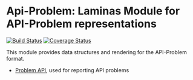 Api-Problem: Laminas Module for API-Problem representations
=======================================================

[![Build Status](https://travis-ci.org/laminas-api-tools/api-tools-api-problem.png)](https://travis-ci.org/laminas-api-tools/api-tools-api-problem)
[![Coverage Status](https://coveralls.io/repos/laminas-api-tools/api-tools-api-problem/badge.png?branch=master)](https://coveralls.io/r/laminas-api-tools/api-tools-api-problem)

This module provides data structures and rendering for the API-Problem format.

- [Problem API](http://tools.ietf.org/html/draft-nottingham-http-problem-05),
  used for reporting API problems

